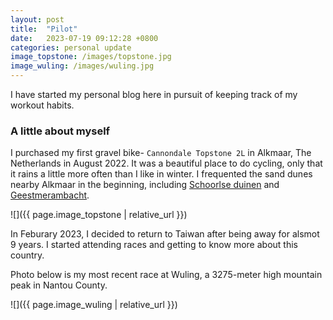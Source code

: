 ```yaml
---
layout: post
title:  "Pilot"
date:   2023-07-19 09:12:28 +0800
categories: personal update
image_topstone: /images/topstone.jpg
image_wuling: /images/wuling.jpg
---
```

I have started my personal blog here in pursuit of keeping track of my workout habits.

### A little about myself
I purchased my first gravel bike- `Cannondale Topstone 2L` in Alkmaar, The Netherlands in August 2022.
It was a beautiful place to do cycling, only that it rains a little more often than I like in winter.
I frequented the sand dunes nearby Alkmaar in the beginning, including [Schoorlse duinen](https://www.staatsbosbeheer.nl/uit-in-de-natuur/locaties/schoorlse-duinen)
and [Geestmerambacht](https://www.geestmerambacht.nl/).

![]({{ page.image_topstone | relative_url }})


In Feburary 2023, I decided to return to Taiwan after being away for alsmot 9 years.
I started attending races and getting to know more about this country.

Photo below is my most recent race at Wuling, a 3275-meter high mountain peak in Nantou County.

![]({{ page.image_wuling | relative_url }})